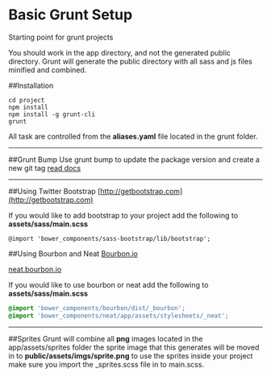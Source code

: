 Basic Grunt Setup
=================

Starting point for grunt projects

You should work in the app directory, and not the generated public directory. Grunt will generate the public directory with all sass and js files minified and combined.

##Installation

```
cd project
npm install
npm install -g grunt-cli
grunt
```

All task are controlled from the **aliases.yaml** file located in the grunt folder.


---

##Grunt Bump
Use grunt bump to update the package version and create a new git tag [read docs](https://github.com/vojtajina/grunt-bump)

---

##Using Twitter Bootstrap
[http://getbootstrap.com](http://getbootstrap.com)

If you would like to add bootstrap to your project add the following to **assets/sass/main.scss**

```csss
@import 'bower_components/sass-bootstrap/lib/bootstrap';
```

##Using Bourbon and Neat
[Bourbon.io](http://bourbon.io)

[neat.bourbon.io](http://neat.bourbon.ioo)


If you would like to use bourbon or neat add the following to **assets/sass/main.scss**

```css
@import 'bower_components/bourbon/dist/_bourbon';
@import 'bower_components/neat/app/assets/stylesheets/_neat';

```

---

##Sprites
Grunt will combine all **png** images located in the app/assets/sprites folder the sprite image that this generates will be moved in to **public/assets/imgs/sprite.png** to use the sprites inside your project make sure you import the _sprites.scss file in to main.scss.




